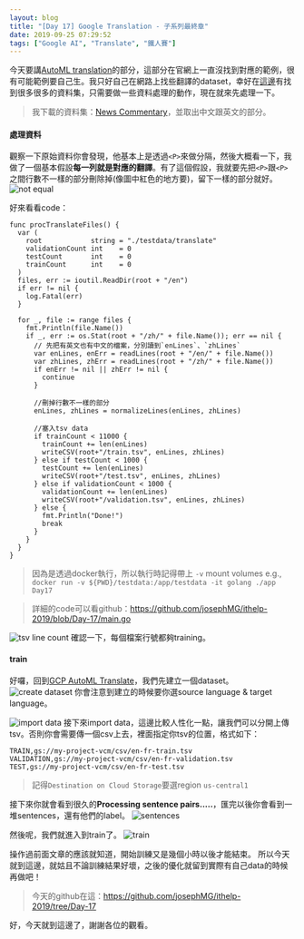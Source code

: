 ```yaml
---
layout: blog
title: "[Day 17] Google Translation - 子系列最終章"
date: 2019-09-25 07:29:52
tags: ["Google AI", "Translate", "鐵人賽"]
---
```

今天要講[AutoML translation](https://cloud.google.com/translate/automl/docs/)的部分，這部分在官網上一直沒找到對應的範例，很有可能範例要自己生。我只好自己在網路上找些翻譯的dataset，幸好在[這邊](http://www.statmt.org/wmt19/translation-task.html#download)有找到很多很多的資料集，只需要做一些資料處理的動作，現在就來先處理一下。

> 我下載的資料集：[News Commentary](http://data.statmt.org/news-commentary/v14/)，並取出中文跟英文的部分。

<!-- more -->

#### 處理資料
觀察一下原始資料你會發現，他基本上是透過`<P>`來做分隔，然後大概看一下，我做了一個基本假設**每一列就是對應的翻譯**。有了這個假設，我就要先把`<P>`跟`<P>`之間行數不一樣的部分刪除掉(像圖中紅色的地方要)，留下一樣的部分就好。
![not equal](not-equal.jpg)

好來看看code：
```golang
func procTranslateFiles() {
  var (
    root            string = "./testdata/translate"
    validationCount int    = 0
    testCount       int    = 0
    trainCount      int    = 0
  )
  files, err := ioutil.ReadDir(root + "/en")
  if err != nil {
    log.Fatal(err)
  }

  for _, file := range files {
    fmt.Println(file.Name())
    if _, err := os.Stat(root + "/zh/" + file.Name()); err == nil {
      // 先把有英文也有中文的檔案，分別讀到`enLines`、`zhLines`
      var enLines, enErr = readLines(root + "/en/" + file.Name())
      var zhLines, zhErr = readLines(root + "/zh/" + file.Name())
      if enErr != nil || zhErr != nil {
        continue
      }
      
      //刪掉行數不一樣的部分
      enLines, zhLines = normalizeLines(enLines, zhLines)
      
      //塞入tsv data
      if trainCount < 11000 {
        trainCount += len(enLines)
        writeCSV(root+"/train.tsv", enLines, zhLines)
      } else if testCount < 1000 {
        testCount += len(enLines)
        writeCSV(root+"/test.tsv", enLines, zhLines)
      } else if validationCount < 1000 {
        validationCount += len(enLines)
        writeCSV(root+"/validation.tsv", enLines, zhLines)
      } else {
        fmt.Println("Done!")
        break
      }
    }
  }
}
```

> 因為是透過docker執行，所以執行時記得帶上 `-v` mount volumes
> e.g., `docker run -v ${PWD}/testdata:/app/testdata -it golang ./app Day17`

> 詳細的code可以看github：https://github.com/josephMG/ithelp-2019/blob/Day-17/main.go

![tsv line count](tsv-line-count.jpg)
確認一下，每個檔案行號都夠training。

#### train
好囉，回到[GCP AutoML Translate](https://console.cloud.google.com/translatio)，我們先建立一個dataset。
![create dataset](create-dataseet.jpg)
你會注意到建立的時候要你選source language & target language。

![import data](import-data.jpg)
接下來import data，這邊比較人性化一點，讓我們可以分開上傳tsv。否則你會需要傳一個csv上去，裡面指定你tsv的位置，格式如下：
```shell
TRAIN,gs://my-project-vcm/csv/en-fr-train.tsv
VALIDATION,gs://my-project-vcm/csv/en-fr-validation.tsv
TEST,gs://my-project-vcm/csv/en-fr-test.tsv
```
> 記得`Destination on Cloud Storage`要選region `us-central1`

接下來你就會看到很久的**Processing sentence pairs.....**，匯完以後你會看到一堆sentences，還有他們的label。
![sentences](sentences.jpg)

然後呢，我們就進入到train了。
![train](train.jpg)

操作過前面文章的應該就知道，開始訓練又是幾個小時以後才能結束。
所以今天就到這邊，就姑且不論訓練結果好壞，之後的優化就留到實際有自己data的時候再做吧！
> 今天的github在這：https://github.com/josephMG/ithelp-2019/tree/Day-17

好，今天就到這邊了，謝謝各位的觀看。
